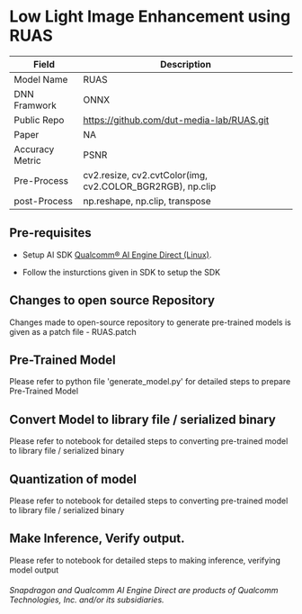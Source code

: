 # Low Light Image Enhancement using RUAS

| Field | Description |
| --- | --- |
| Model Name | RUAS |
| DNN Framwork | ONNX |
| Public Repo  |  https://github.com/dut-media-lab/RUAS.git |
| Paper        | NA |
| Accuracy Metric | PSNR |
| Pre-Process | cv2.resize, cv2.cvtColor(img, cv2.COLOR_BGR2RGB), np.clip |
| post-Process| np.reshape, np.clip, transpose |

## Pre-requisites

- Setup AI SDK <a href="https://qpm.qualcomm.com/#/main/tools/details/qualcomm_ai_engine_direct"> Qualcomm® AI Engine Direct (Linux)</a>. 

- Follow the insturctions given in SDK to setup the SDK 


## Changes to open source Repository

Changes made to open-source repository to generate pre-trained models is given as a patch file - RUAS.patch

## Pre-Trained Model

Please refer to python file 'generate_model.py' for detailed steps to prepare Pre-Trained Model

## Convert Model to library file / serialized binary

Please refer to notebook for detailed steps to converting pre-trained model to library file / serialized binary

## Quantization of model

Please refer to notebook for detailed steps to converting pre-trained model to library file / serialized binary


## Make Inference, Verify output. 

Please refer to notebook for detailed steps to making inference, verifying model output

###### *Snapdragon and Qualcomm AI Engine Direct are products of Qualcomm Technologies, Inc. and/or its subsidiaries.*
